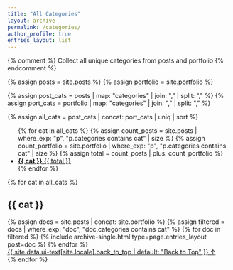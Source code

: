 ```yaml
---
title: "All Categories"
layout: archive
permalink: /categories/
author_profile: true
entries_layout: list
---
```


{% comment %}
Collect all unique categories from posts and portfolio
{% endcomment %}

{% assign posts = site.posts %}
{% assign portfolio = site.portfolio %}

{% assign post_cats = posts | map: "categories" | join: "," | split: "," %}
{% assign port_cats = portfolio | map: "categories" | join: "," | split: "," %}

{% assign all_cats = post_cats | concat: port_cats | uniq | sort %}

<ul class="taxonomy__index">
  {% for cat in all_cats %}
    {% assign count_posts = site.posts | where_exp: "p", "p.categories contains cat" | size %}
    {% assign count_portfolio = site.portfolio | where_exp: "p", "p.categories contains cat" | size %}
    {% assign total = count_posts | plus: count_portfolio %}
    <li><a href="#{{ cat | slugify }}"><strong>{{ cat }}</strong> <span class="taxonomy__count">{{ total }}</span></a></li>
  {% endfor %}
</ul>

{% for cat in all_cats %}

  <section id="{{ cat | slugify }}" class="taxonomy__section">
    <h2 class="archive__subtitle">{{ cat }}</h2>
    <div class="entries-{{ page.entries_layout | default: 'list' }}">
      {% assign docs = site.posts | concat: site.portfolio %}
      {% assign filtered = docs | where_exp: "doc", "doc.categories contains cat" %}
      {% for doc in filtered %}
        {% include archive-single.html type=page.entries_layout post=doc %}
      {% endfor %}
    </div>
    <a href="#page-title" class="back-to-top">{{ site.data.ui-text[site.locale].back_to_top | default: "Back to Top" }} &uarr;</a>
  </section>
{% endfor %}
